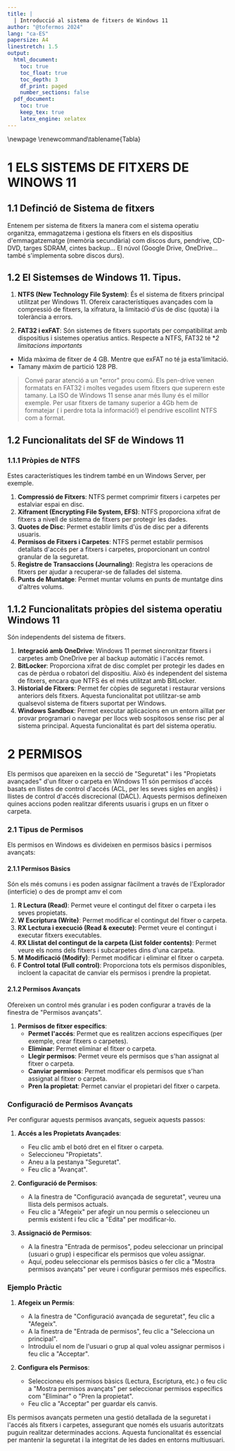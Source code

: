 ```yaml
---
title: |
  | Introducció al sistema de fitxers de Windows 11
author: "@tofermos 2024"
lang: "ca-ES"
papersize: A4
linestretch: 1.5
output:
  html_document:
    toc: true
    toc_float: true
    toc_depth: 3
    df_print: paged
    number_sections: false
  pdf_document:
    toc: true
    keep_tex: true
    latex_engine: xelatex
---
```


  \newpage
  \renewcommand\tablename{Tabla}

# 1 ELS SISTEMS DE FITXERS DE WINOWS 11

## 1.1  Definció de Sistema de fitxers

Entenem per sistema de fitxers la manera com el sistema operatiu organitza, emmagatzema i gestiona els fitxers en els dispositius d'emmagatzematge (memòria secundària) com discos durs, pendrive, CD-DVD, targes SDRAM, cintes backup... El núvol (Google Drive, OneDrive... també s'implementa sobre discos durs).

## 1.2  El Sistemses de Windows 11. Tipus.


1. **NTFS (New Technology File System)**: És el sistema de fitxers principal utilitzat per Windows 11. Ofereix característiques avançades com la compressió de fitxers, la xifratura, la limitació d'ús de disc (quota) i la tolerància a errors.

2. **FAT32 i exFAT**: Són sistemes de fitxers suportats per compatibilitat amb dispositius i sistemes operatius antics. 
Respecte a NTFS, FAT32 té **2 limitacions importants*
  * Mida màxima de fitxer de 4 GB. Mentre que exFAT no té ja esta'limitació.
  * Tamany màxim de partició 128 PB.
  
> Convé parar atenció a un "error" prou comú. Els pen-drive venen formatats en FAT32 i moltes vegades usem fitxers que superern este tamany. La ISO de Windows 11 sense anar més lluny és el millor exemple. 
Per usar fitxers de tamany superior a 4Gb hem de formatejar ( i perdre tota la informació!) el pendrive escollint NTFS com a format.

## 1.2  Funcionalitats del SF de Windows 11

### 1.1.1 Pròpies de NTFS
Estes característiques les tindrem també en un Windows Server, per exemple.

1. **Compressió de Fitxers**: NTFS permet comprimir fitxers i carpetes per estalviar espai en disc.
2. **Xiframent (Encrypting File System, EFS)**: NTFS proporciona xifrat de fitxers a nivell de sistema de fitxers per protegir les dades.
3. **Quotes de Disc**: Permet establir límits d'ús de disc per a diferents usuaris.
4. **Permisos de Fitxers i Carpetes**: NTFS permet establir permisos detallats d'accés per a fitxers i carpetes, proporcionant un control granular de la seguretat.
5. **Registre de Transaccions (Journaling)**: Registra les operacions de fitxers per ajudar a recuperar-se de fallades del sistema.
6. **Punts de Muntatge**: Permet muntar volums en punts de muntatge dins d'altres volums.

## 1.1.2 Funcionalitats pròpies del sistema operatiu Windows 11 

Són independents del sistema de fitxers.

1. **Integració amb OneDrive**: Windows 11 permet sincronitzar fitxers i carpetes amb OneDrive per al backup automàtic i l'accés remot.
2. **BitLocker**: Proporciona xifrat de disc complet per protegir les dades en cas de pèrdua o robatori del dispositiu. Això és independent del sistema de fitxers, encara que NTFS és el més utilitzat amb BitLocker.
3. **Historial de Fitxers**: Permet fer còpies de seguretat i restaurar versions anteriors dels fitxers. Aquesta funcionalitat pot utilitzar-se amb qualsevol sistema de fitxers suportat per Windows.
4. **Windows Sandbox**: Permet executar aplicacions en un entorn aïllat per provar programari o navegar per llocs web sospitosos sense risc per al sistema principal. Aquesta funcionalitat és part del sistema operatiu.


# 2 PERMISOS

Els permisos que apareixen en la secció de "Seguretat" i les "Propietats avançades" d'un fitxer o carpeta en Windows 11 són permisos d'accés basats en llistes de control d'accés (ACL, per les seves sigles en anglès) i llistes de control d'accés discrecional (DACL). Aquests permisos defineixen quines accions poden realitzar diferents usuaris i grups en un fitxer o carpeta.

### 2.1 Tipus de Permisos

Els permisos en Windows es divideixen en permisos bàsics i permisos avançats:

#### 2.1.1 Permisos Bàsics
Són els més comuns i es poden assignar fàcilment a través de l'Explorador (interfície) o des de prompt amv el com

1. **R Lectura (Read)**: Permet veure el contingut del fitxer o carpeta i les seves propietats.
2. **W Escriptura (Write)**: Permet modificar el contingut del fitxer o carpeta.
3. **RX Lectura i execució (Read & execute)**: Permet veure el contingut i executar fitxers executables.
4. **RX Llistat del contingut de la carpeta (List folder contents)**: Permet veure els noms dels fitxers i subcarpetes dins d'una carpeta.
5. **M Modificació (Modify)**: Permet modificar i eliminar el fitxer o carpeta.
6. **F Control total (Full control)**: Proporciona tots els permisos disponibles, incloent la capacitat de canviar els permisos i prendre la propietat.

#### 2.1.2 Permisos Avançats
Ofereixen un control més granular i es poden configurar a través de la finestra de "Permisos avançats".

1. **Permisos de fitxer específics**:
   - **Permet l'accés**: Permet que es realitzen accions específiques (per exemple, crear fitxers o carpetes).
   - **Eliminar**: Permet eliminar el fitxer o carpeta.
   - **Llegir permisos**: Permet veure els permisos que s'han assignat al fitxer o carpeta.
   - **Canviar permisos**: Permet modificar els permisos que s'han assignat al fitxer o carpeta.
   - **Pren la propietat**: Permet canviar el propietari del fitxer o carpeta.

### Configuració de Permisos Avançats

Per configurar aquests permisos avançats, segueix aquests passos:

1. **Accés a les Propietats Avançades**:
   - Feu clic amb el botó dret en el fitxer o carpeta.
   - Seleccioneu "Propietats".
   - Aneu a la pestanya "Seguretat".
   - Feu clic a "Avançat".

2. **Configuració de Permisos**:
   - A la finestra de "Configuració avançada de seguretat", veureu una llista dels permisos actuals.
   - Feu clic a "Afegeix" per afegir un nou permís o seleccioneu un permís existent i feu clic a "Edita" per modificar-lo.

3. **Assignació de Permisos**:
   - A la finestra "Entrada de permisos", podeu seleccionar un principal (usuari o grup) i especificar els permisos que voleu assignar.
   - Aquí, podeu seleccionar els permisos bàsics o fer clic a "Mostra permisos avançats" per veure i configurar permisos més específics.

### Ejemplo Pràctic

1. **Afegeix un Permís**:
   - A la finestra de "Configuració avançada de seguretat", feu clic a "Afegeix".
   - A la finestra de "Entrada de permisos", feu clic a "Selecciona un principal".
   - Introduïu el nom de l'usuari o grup al qual voleu assignar permisos i feu clic a "Acceptar".

2. **Configura els Permisos**:
   - Seleccioneu els permisos bàsics (Lectura, Escriptura, etc.) o feu clic a "Mostra permisos avançats" per seleccionar permisos específics com "Eliminar" o "Pren la propietat".
   - Feu clic a "Acceptar" per guardar els canvis.

Els permisos avançats permeten una gestió detallada de la seguretat i l'accés als fitxers i carpetes, assegurant que només els usuaris autoritzats puguin realitzar determinades accions. Aquesta funcionalitat és essencial per mantenir la seguretat i la integritat de les dades en entorns multiusuari.


